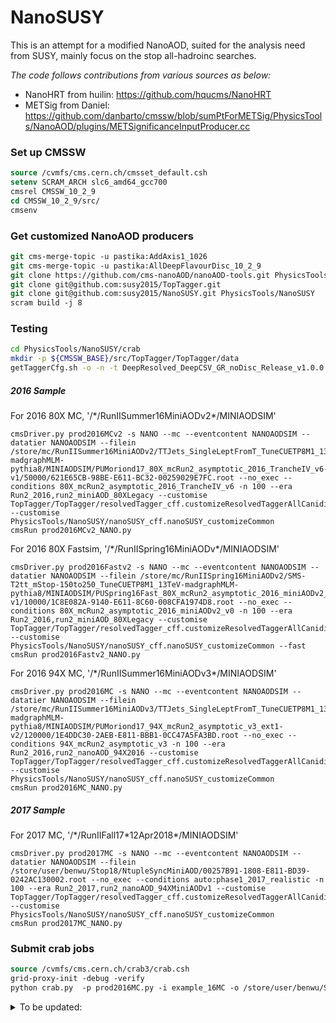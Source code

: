 # NanoSUSY

This is an attempt for a modified NanoAOD, suited for the analysis need from
SUSY, mainly focus on the stop all-hadroinc searches.

*The code follows contributions from various sources as below:*
* NanoHRT from huilin: https://github.com/hqucms/NanoHRT
* METSig from Daniel: https://github.com/danbarto/cmssw/blob/sumPtForMETSig/PhysicsTools/NanoAOD/plugins/METSignificanceInputProducer.cc


### Set up CMSSW

```tcsh
source /cvmfs/cms.cern.ch/cmsset_default.csh
setenv SCRAM_ARCH slc6_amd64_gcc700
cmsrel CMSSW_10_2_9
cd CMSSW_10_2_9/src/
cmsenv
```

### Get customized NanoAOD producers

```tcsh
git cms-merge-topic -u pastika:AddAxis1_1026
git cms-merge-topic -u pastika:AllDeepFlavourDisc_10_2_9
git clone https://github.com/cms-nanoAOD/nanoAOD-tools.git PhysicsTools/NanoAODTools
git clone git@github.com:susy2015/TopTagger.git
git clone git@github.com:susy2015/NanoSUSY.git PhysicsTools/NanoSUSY
scram build -j 8
```

### Testing

```bash
cd PhysicsTools/NanoSUSY/crab
mkdir -p ${CMSSW_BASE}/src/TopTagger/TopTagger/data
getTaggerCfg.sh -o -n -t DeepResolved_DeepCSV_GR_noDisc_Release_v1.0.0 -d $CMSSW_BASE/src/TopTagger/TopTagger/data
```

##### 2016 Sample

For 2016 80X MC, '/\*/RunIISummer16MiniAODv2\*/MINIAODSIM'
``` 
cmsDriver.py prod2016MCv2 -s NANO --mc --eventcontent NANOAODSIM --datatier NANOAODSIM --filein /store/mc/RunIISummer16MiniAODv2/TTJets_SingleLeptFromT_TuneCUETP8M1_13TeV-madgraphMLM-pythia8/MINIAODSIM/PUMoriond17_80X_mcRun2_asymptotic_2016_TrancheIV_v6-v1/50000/621E65CB-98BE-E611-BC32-00259029E7FC.root --no_exec --conditions 80X_mcRun2_asymptotic_2016_TrancheIV_v6 -n 100 --era Run2_2016,run2_miniAOD_80XLegacy --customise TopTagger/TopTagger/resolvedTagger_cff.customizeResolvedTaggerAllCanidiatesAndVariables --customise PhysicsTools/NanoSUSY/nanoSUSY_cff.nanoSUSY_customizeCommon
cmsRun prod2016MCv2_NANO.py
```

For 2016 80X Fastsim, '/\*/RunIISpring16MiniAODv\*/MINIAODSIM'
``` 
cmsDriver.py prod2016Fastv2 -s NANO --mc --eventcontent NANOAODSIM --datatier NANOAODSIM --filein /store/mc/RunIISpring16MiniAODv2/SMS-T2tt_mStop-150to250_TuneCUETP8M1_13TeV-madgraphMLM-pythia8/MINIAODSIM/PUSpring16Fast_80X_mcRun2_asymptotic_2016_miniAODv2_v0-v1/10000/1C8E082A-9140-E611-8C60-008CFA1974D8.root --no_exec --conditions 80X_mcRun2_asymptotic_2016_miniAODv2_v0 -n 100 --era Run2_2016,run2_miniAOD_80XLegacy --customise TopTagger/TopTagger/resolvedTagger_cff.customizeResolvedTaggerAllCanidiatesAndVariables --customise PhysicsTools/NanoSUSY/nanoSUSY_cff.nanoSUSY_customizeCommon --fast
cmsRun prod2016Fastv2_NANO.py
```

For 2016 94X MC, '/\*/RunIISummer16MiniAODv3\*/MINIAODSIM'
``` 
cmsDriver.py prod2016MC -s NANO --mc --eventcontent NANOAODSIM --datatier NANOAODSIM --filein /store/mc/RunIISummer16MiniAODv3/TTJets_SingleLeptFromT_TuneCUETP8M1_13TeV-madgraphMLM-pythia8/MINIAODSIM/PUMoriond17_94X_mcRun2_asymptotic_v3_ext1-v2/120000/1E4DDC30-2AEB-E811-BBB1-0CC47A5FA3BD.root --no_exec --conditions 94X_mcRun2_asymptotic_v3 -n 100 --era Run2_2016,run2_nanoAOD_94X2016 --customise TopTagger/TopTagger/resolvedTagger_cff.customizeResolvedTaggerAllCanidiatesAndVariables --customise PhysicsTools/NanoSUSY/nanoSUSY_cff.nanoSUSY_customizeCommon
cmsRun prod2016MC_NANO.py
```


##### 2017 Sample

For 2017 MC, '/\*/RunIIFall17\*12Apr2018\*/MINIAODSIM'
``` 
cmsDriver.py prod2017MC -s NANO --mc --eventcontent NANOAODSIM --datatier NANOAODSIM --filein /store/user/benwu/Stop18/NtupleSyncMiniAOD/00257B91-1808-E811-BD39-0242AC130002.root --no_exec --conditions auto:phase1_2017_realistic -n 100 --era Run2_2017,run2_nanoAOD_94XMiniAODv1 --customise TopTagger/TopTagger/resolvedTagger_cff.customizeResolvedTaggerAllCanidiatesAndVariables --customise PhysicsTools/NanoSUSY/nanoSUSY_cff.nanoSUSY_customizeCommon
cmsRun prod2017MC_NANO.py
```

### Submit crab jobs
```tcsh
source /cvmfs/cms.cern.ch/crab3/crab.csh
grid-proxy-init -debug -verify
python crab.py  -p prod2016MC.py -i example_16MC -o /store/user/benwu/StopStudy/TestNanoSUSY -t test
```

<details> <summary> To be updated: </summary>

Data:

```bash
cmsDriver.py test_nanoHRT_data -n 1000 --data --eventcontent NANOAOD --datatier NANOAOD --conditions 94X_dataRun2_v4 --step NANO --nThreads 4 --era Run2_2016,run2_miniAOD_80XLegacy --customise PhysicsTools/NanoHRT/nanoHRT_cff.nanoHRT_customizeData_METMuEGClean --filein /store/data/Run2016G/JetHT/MINIAOD/03Feb2017-v1/100000/006E7AF2-AEEC-E611-A88D-7845C4FC3B00.root --fileout file:nano_data.root >& test_data.log &

less +F test_data.log
```


### Production

**Step 0**: switch to the crab production directory and set up grid proxy, CRAB environment, etc.

```bash
cd $CMSSW_BASE/PhysicsTools/NanoHRT/crab
# set up grid proxy
voms-proxy-init -rfc -voms cms --valid 168:00
# set up CRAB env (must be done after cmsenv)
source /cvmfs/cms.cern.ch/crab3/crab.sh
```

**Step 1**: generate the python config file with `cmsDriver.py` with the following commands:

MC (80X, MiniAODv2):

```bash
cmsDriver.py mc -n -1 --mc --eventcontent NANOAODSIM --datatier NANOAODSIM --conditions 94X_mcRun2_asymptotic_v2 --step NANO --nThreads 4 --era Run2_2016,run2_miniAOD_80XLegacy --customise PhysicsTools/NanoHRT/nanoHRT_cff.nanoHRT_customizeMC --filein file:step-1.root --fileout file:nano.root --no_exec
```

Data (`23Sep2016` ReReco):

```bash
cmsDriver.py data -n -1 --data --eventcontent NANOAOD --datatier NANOAOD --conditions 94X_dataRun2_v4 --step NANO --nThreads 4 --era Run2_2016,run2_miniAOD_80XLegacy --customise PhysicsTools/NanoHRT/nanoHRT_cff.nanoHRT_customizeData_METMuEGClean --filein file:step-1.root --fileout file:nano.root --no_exec
```

**Step 2**: use the `crab.py` script to submit the CRAB jobs:

For MC:

`python crab.py -p mc_NANO.py -o /store/group/lpcjme/noreplica/NanoHRT/mc/[version] -t NanoTuples-[version] -i mc_[ABC].txt --num-cores 4 --send-external -s EventAwareLumiBased -n 50000 --work-area crab_projects_mc_[ABC] --dryrun`

For data:

`python crab.py -p data_NANO.py -o /store/group/lpcjme/noreplica/NanoHRT/data/[version] -t NanoTuples-[version] -i data.txt --num-cores 4 --send-external -s EventAwareLumiBased -n 50000 --work-area crab_projects_data --dryrun`

A JSON file can be applied for data samples with the `-j` options. By default, we use the golden JSON for 2016:

```
https://cms-service-dqm.web.cern.ch/cms-service-dqm/CAF/certification/Collisions16/13TeV/ReReco/Final/Cert_271036-284044_13TeV_23Sep2016ReReco_Collisions16_JSON.txt
```

These command will perform a "dryrun" to print out the CRAB configuration files. Please check everything is correct (e.g., the output path, version number, requested number of cores, etc.) before submitting the actual jobs. To actually submit the jobs to CRAB, just remove the `--dryrun` option at the end.

**Step 3**: check job status

The status of the CRAB jobs can be checked with:

```bash
./crab.py --status --work-area crab_projects_[ABC]
```

Note that this will also resubmit failed jobs automatically.

The crab dashboard can also be used to get a quick overview of the job status:
`https://dashb-cms-job.cern.ch/dashboard/templates/task-analysis`

More options of this `crab.py` script can be found with:

```bash
./crab.py -h
```
</details>
